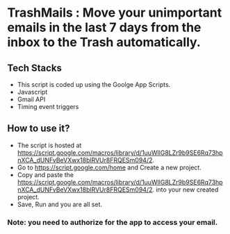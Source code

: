 # TrashMails : Move your unimportant emails in the last 7 days from the inbox to the Trash automatically.

## Tech Stacks

- This script is coded up using the Goolge App Scripts.
- Javascript
- Gmail API
- Timing event triggers

## How to use it?

- The script is hosted at https://script.google.com/macros/library/d/1uuWllG8LZr9b9SE6Rq73hpnXCA_dUNFvBeVXwx18blRVUr8FRQESm094/2.
- Go to https://script.google.com/home and Create a new project.
- Copy and paste the https://script.google.com/macros/library/d/1uuWllG8LZr9b9SE6Rq73hpnXCA_dUNFvBeVXwx18blRVUr8FRQESm094/2. into your new created project.
- Save, Run and you are all set.

### Note: you need to authorize for the app to access your email.


